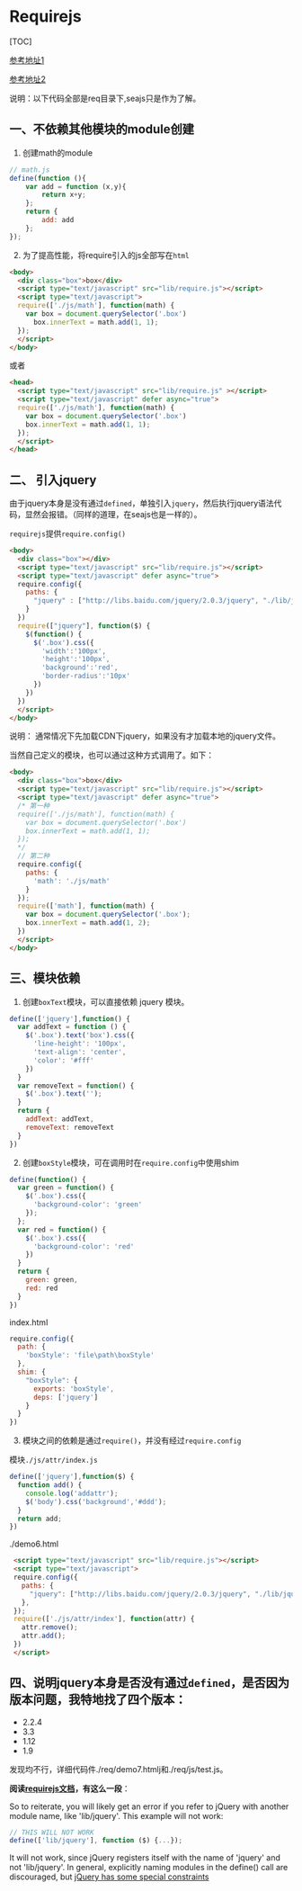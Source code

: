 # Requirejs

[TOC]

[参考地址1](http://www.tuicool.com/articles/FveINvN)

[参考地址2](http://www.imooc.com/video/8242)

说明：以下代码全部是req目录下,seajs只是作为了解。

## 一、不依赖其他模块的module创建

1. 创建math的module

```javascript
// math.js
define(function (){
    var add = function (x,y){
        return x+y;
    };
    return {
        add: add
    };
});
```
2. 为了提高性能，将require引入的js全部写在`html`

```html
<body>
  <div class="box">box</div>
  <script type="text/javascript" src="lib/require.js"></script>
  <script type="text/javascript">
  require(['./js/math'], function(math) {
    var box = document.querySelector('.box')
      box.innerText = math.add(1, 1);
  });
  </script>
</body>
```
或者

```html
<head>
  <script type="text/javascript" src="lib/require.js" ></script>
  <script type="text/javascript" defer async="true">
  require(['./js/math'], function(math) {
    var box = document.querySelector('.box')
    box.innerText = math.add(1, 1);
  });
  </script>
</head>
```
## 二、 引入jquery

由于jquery本身是没有通过`defined`，单独引入`jquery`，然后执行jquery语法代码，显然会报错。（同样的道理，在seajs也是一样的）。

`requirejs`提供`require.config()`

```html
<body>
  <div class="box"></div>
  <script type="text/javascript" src="lib/require.js"></script>
  <script type="text/javascript" defer async="true">
  require.config({
    paths: {
      "jquery" : ["http://libs.baidu.com/jquery/2.0.3/jquery", "./lib/jquery"],
    }
  })
  require(["jquery"], function($) {
    $(function() {
      $('.box').css({
        'width':'100px',
        'height':'100px',
        'background':'red',
        'border-radius':'10px'
      })
    })
  })
  </script>
</body>
```
说明： 通常情况下先加载CDN下jquery，如果没有才加载本地的jquery文件。

当然自己定义的模块，也可以通过这种方式调用了。如下：

```html
<body>
  <div class="box">box</div>
  <script type="text/javascript" src="lib/require.js"></script>
  <script type="text/javascript" defer async="true">
  /* 第一种
  require(['./js/math'], function(math) {
    var box = document.querySelector('.box')
    box.innerText = math.add(1, 1);
  });
  */
  // 第二种
  require.config({
    paths: {
      'math': './js/math'
    }
  });
  require(['math'], function(math) {
    var box = document.querySelector('.box');
    box.innerText = math.add(1, 2);
  })
  </script>
</body>
```
## 三、模块依赖

1. 创建`boxText`模块，可以直接依赖 jquery 模块。

```javascript
define(['jquery'],function() {
  var addText = function () {
    $('.box').text('box').css({
      'line-height': '100px',
      'text-align': 'center',
      'color': '#fff'
    })
  }
  var removeText = function() {
    $('.box').text('');
  }
  return {
    addText: addText,
    removeText: removeText
  }
})
```
2. 创建`boxStyle`模块，可在调用时在`require.config`中使用shim

```javascript
define(function() {
  var green = function() {
    $('.box').css({
      'background-color': 'green'
    });
  };
  var red = function() {
    $('.box').css({
      'background-color': 'red'
    })
  }
  return {
    green: green,
    red: red
  }
})
```

index.html

```javascript
require.config({
  path: {
    'boxStyle': 'file\path\boxStyle'
  },
  shim: {
    "boxStyle": {
      exports: 'boxStyle',
      deps: ['jquery']
    }
  }
})
```
3.  模块之间的依赖是通过`require()`，并没有经过`require.config`

模块`./js/attr/index.js`

```javascript
define(['jquery'],function($) {
  function add() {
    console.log('addattr');
    $('body').css('background','#ddd');
  }
  return add;
})
```

./demo6.html

```html
 <script type="text/javascript" src="lib/require.js"></script>
 <script type="text/javascript">
 require.config({
   paths: {
     "jquery": ["http://libs.baidu.com/jquery/2.0.3/jquery", "./lib/jquery"],
   },
 });
 require(['./js/attr/index'], function(attr) {
   attr.remove();
   attr.add();
 })
 </script>
```

## 四、说明jquery本身是否没有通过`defined`，是否因为版本问题，我特地找了四个版本：
- 2.2.4
- 3.3
- 1.12
- 1.9

发现均不行，详细代码件./req/demo7.htmlj和./req/js/test.js。

**阅读[requirejs文档](http://requirejs.org/docs/jquery.html#intro)，有这么一段**：

So to reiterate, you will likely get an error if you refer to jQuery with another module name, like 'lib/jquery'. This example will not work:

```javascript
// THIS WILL NOT WORK
define(['lib/jquery'], function ($) {...});
```

It will not work, since jQuery registers itself with the name of 'jquery' and not 'lib/jquery'. In general, explicitly naming modules in the define() call are discouraged, but [jQuery has some special constraints](https://github.com/requirejs/requirejs/wiki/Updating-existing-libraries#anon)